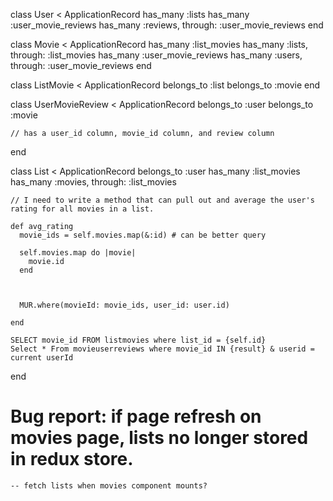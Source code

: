   class User < ApplicationRecord
    has_many :lists
    has_many :user_movie_reviews
    has_many :reviews, through: :user_movie_reviews
  end

  class Movie < ApplicationRecord
    has_many :list_movies
    has_many :lists, through: :list_movies
    has_many :user_movie_reviews
    has_many :users, through: :user_movie_reviews
  end

  class ListMovie < ApplicationRecord
    belongs_to :list
    belongs_to :movie
  end

  class UserMovieReview < ApplicationRecord
    belongs_to :user
    belongs_to :movie

    // has a user_id column, movie_id column, and review column
  end

  class List < ApplicationRecord
    belongs_to :user
    has_many :list_movies
    has_many :movies, through: :list_movies

    // I need to write a method that can pull out and average the user's rating for all movies in a list.

    def avg_rating
      movie_ids = self.movies.map(&:id) # can be better query

      self.movies.map do |movie|
        movie.id
      end



      MUR.where(movieId: movie_ids, user_id: user.id)

    end

    SELECT movie_id FROM listmovies where list_id = {self.id}
    Select * From movieuserreviews where movie_id IN {result} & userid = current userId
  end


  # Bug report: if page refresh on movies page, lists no longer stored in redux store.
    -- fetch lists when movies component mounts?
